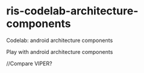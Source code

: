 # ris-codelab-architecture-components
Codelab: android architecture components

Play with android architecture components

//Compare VIPER?
